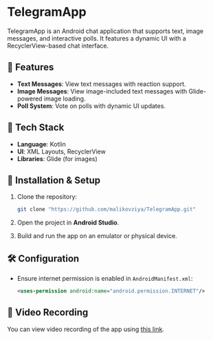 # TelegramApp

TelegramApp is an Android chat application that supports text, image messages, and interactive polls. It features a dynamic UI with a RecyclerView-based chat interface.

## 📌 Features

- **Text Messages**: View text messages with reaction support.
- **Image Messages**: View image-included text messages with Glide-powered image loading.
- **Poll System**: Vote on polls with dynamic UI updates.

## 📱 Tech Stack

- **Language**: Kotlin
- **UI**: XML Layouts, RecyclerView
- **Libraries**: Glide (for images)

## 🚀 Installation & Setup

1. Clone the repository:
   ```bash
   git clone "https://github.com/malikovziya/TelegramApp.git"
   ```

2. Open the project in **Android Studio**.
3. Build and run the app on an emulator or physical device.

## 🛠️ Configuration

- Ensure internet permission is enabled in `AndroidManifest.xml`:
  ```xml
  <uses-permission android:name="android.permission.INTERNET"/>
  ```

## 📸 Video Recording
You can view video recording of the app using [this link](https://drive.google.com/file/d/1rb_7b20Q4vBLxH1z3qZXa9K2uABAFLjx/view?usp=sharing).